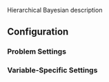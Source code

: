 Hierarchical Bayesian description


## Configuration

### Problem Settings
	
### Variable-Specific Settings
